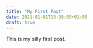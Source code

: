 ```yaml
---
title: "My First Post"
date: 2021-01-01T13:39:05+01:00
draft: true
---
```


This is my silly first post.

